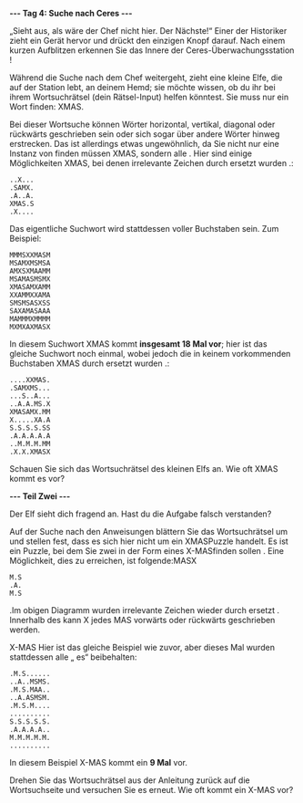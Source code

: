 **--- Tag 4: Suche nach Ceres ---**

„Sieht aus, als wäre der Chef nicht hier. Der Nächste!“ Einer der Historiker zieht ein Gerät hervor und drückt den einzigen Knopf darauf. Nach einem kurzen Aufblitzen erkennen Sie das Innere der Ceres-Überwachungsstation !

Während die Suche nach dem Chef weitergeht, zieht eine kleine Elfe, die auf der Station lebt, an deinem Hemd; sie möchte wissen, ob du ihr bei ihrem Wortsuchrätsel (dein Rätsel-Input) helfen könntest. Sie muss nur ein Wort finden: XMAS.

Bei dieser Wortsuche können Wörter horizontal, vertikal, diagonal oder rückwärts geschrieben sein oder sich sogar über andere Wörter hinweg erstrecken. Das ist allerdings etwas ungewöhnlich, da Sie nicht nur eine Instanz von finden müssen XMAS, sondern alle . Hier sind einige Möglichkeiten XMAS, bei denen irrelevante Zeichen durch ersetzt wurden .:

```
..X...
.SAMX.
.A..A.
XMAS.S
.X....
```

Das eigentliche Suchwort wird stattdessen voller Buchstaben sein. Zum Beispiel:

```
MMMSXXMASM
MSAMXMSMSA
AMXSXMAAMM
MSAMASMSMX
XMASAMXAMM
XXAMMXXAMA
SMSMSASXSS
SAXAMASAAA
MAMMMXMMMM
MXMXAXMASX
```

In diesem Suchwort XMAS kommt **insgesamt 18 Mal vor**; hier ist das gleiche Suchwort noch einmal, wobei jedoch die in keinem vorkommenden Buchstaben XMAS durch ersetzt wurden .:

```
....XXMAS.
.SAMXMS...
...S..A...
..A.A.MS.X
XMASAMX.MM
X.....XA.A
S.S.S.S.SS
.A.A.A.A.A
..M.M.M.MM
.X.X.XMASX
```

Schauen Sie sich das Wortsuchrätsel des kleinen Elfs an. Wie oft XMAS kommt es vor?

**--- Teil Zwei ---**

Der Elf sieht dich fragend an. Hast du die Aufgabe falsch verstanden?

Auf der Suche nach den Anweisungen blättern Sie das Wortsuchrätsel um und stellen fest, dass es sich hier nicht um ein XMASPuzzle handelt. Es ist ein Puzzle, bei dem Sie zwei in der Form eines X-MASfinden sollen . Eine Möglichkeit, dies zu erreichen, ist folgende:MASX

```
M.S
.A.
M.S
```

.Im obigen Diagramm wurden irrelevante Zeichen wieder durch ersetzt . Innerhalb des kann X jedes MAS vorwärts oder rückwärts geschrieben werden.

X-MAS Hier ist das gleiche Beispiel wie zuvor, aber dieses Mal wurden stattdessen alle „ es“ beibehalten:

```
.M.S......
..A..MSMS.
.M.S.MAA..
..A.ASMSM.
.M.S.M....
..........
S.S.S.S.S.
.A.A.A.A..
M.M.M.M.M.
..........
```

In diesem Beispiel X-MAS kommt ein **9 Mal** vor.

Drehen Sie das Wortsuchrätsel aus der Anleitung zurück auf die Wortsuchseite und versuchen Sie es erneut. Wie oft kommt ein X-MAS vor?
